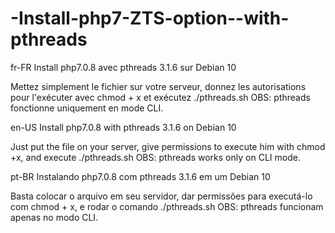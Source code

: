 # -Install-php7-ZTS-option--with-pthreads
fr-FR
Install php7.0.8 avec pthreads 3.1.6 sur Debian 10

Mettez simplement le fichier sur votre serveur, donnez les autorisations pour l'exécuter avec chmod + x et exécutez ./pthreads.sh
OBS: pthreads fonctionne uniquement en mode CLI.

en-US
Install php7.0.8 with pthreads 3.1.6 on Debian 10

Just put the file on your server, give permissions to execute him with chmod +x, and execute ./pthreads.sh
OBS: pthreads works only on CLI mode.

pt-BR
Instalando php7.0.8 com pthreads 3.1.6 em um Debian 10

Basta colocar o arquivo em seu servidor, dar permissões para executá-lo com chmod + x, e rodar o comando ./pthreads.sh
OBS: pthreads funcionam apenas no modo CLI.
